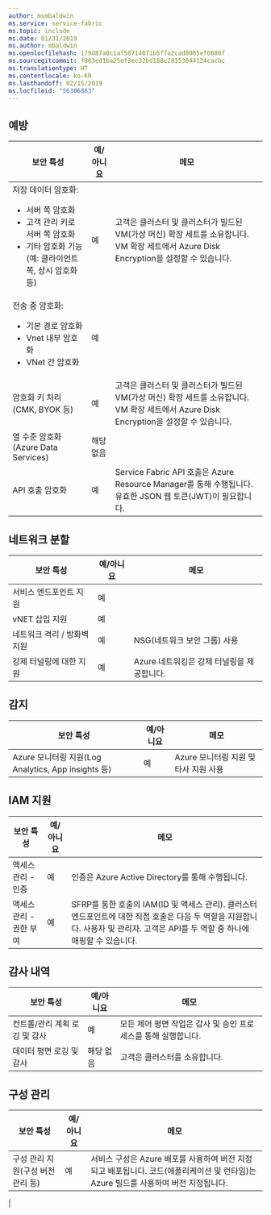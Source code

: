 ```yaml
---
author: msmbaldwin
ms.service: service-fabric
ms.topic: include
ms.date: 01/31/2019
ms.author: mbaldwin
ms.openlocfilehash: 179d87a0c1af587148f1b5ffa2cad8085ef0886f
ms.sourcegitcommit: f863ed1ba25ef3ec32bd188c28153044124cacbc
ms.translationtype: HT
ms.contentlocale: ko-KR
ms.lasthandoff: 02/15/2019
ms.locfileid: "56306863"
---
```

## <a name="preventative"></a>예방

| 보안 특성 | 예/아니요 | 메모 |
|---|---|--|
| 저장 데이터 암호화:<ul><li>서버 쪽 암호화</li><li>고객 관리 키로 서버 쪽 암호화</li><li>기타 암호화 기능(예: 클라이언트 쪽, 상시 암호화 등)</ul>| 예 | 고객은 클러스터 및 클러스터가 빌드된 VM(가상 머신) 확장 세트를 소유합니다. VM 확장 세트에서 Azure Disk Encryption을 설정할 수 있습니다. |
| 전송 중 암호화:<ul><li>기본 경로 암호화</li><li>Vnet 내부 암호화</li><li>VNet 간 암호화</ul>| 예 |  |
| 암호화 키 처리(CMK, BYOK 등)| 예 | 고객은 클러스터 및 클러스터가 빌드된 VM(가상 머신) 확장 세트를 소유합니다. VM 확장 세트에서 Azure Disk Encryption을 설정할 수 있습니다. |
| 열 수준 암호화(Azure Data Services)| 해당 없음 |  |
| API 호출 암호화| 예 | Service Fabric API 호출은 Azure Resource Manager를 통해 수행됩니다. 유효한 JSON 웹 토큰(JWT)이 필요합니다. |

## <a name="network-segmentation"></a>네트워크 분할

| 보안 특성 | 예/아니요 | 메모 |
|---|---|--|
| 서비스 엔드포인트 지원| 예 |  |
| vNET 삽입 지원| 예 |  |
| 네트워크 격리 / 방화벽 지원| 예 | NSG(네트워크 보안 그룹) 사용 |
| 강제 터널링에 대한 지원 | 예 | Azure 네트워킹은 강제 터널링을 제공합니다. |

## <a name="detection"></a>감지

| 보안 특성 | 예/아니요 | 메모|
|---|---|--|
| Azure 모니터링 지원(Log Analytics, App insights 등)| 예 | Azure 모니터링 지원 및 타사 지원 사용 |

## <a name="iam-support"></a>IAM 지원

| 보안 특성 | 예/아니요 | 메모|
|---|---|--|
| 액세스 관리 - 인증| 예 | 인증은 Azure Active Directory를 통해 수행됩니다. |
| 액세스 관리 - 권한 부여| 예 | SFRP를 통한 호출의 IAM(ID 및 액세스 관리). 클러스터 엔드포인트에 대한 직접 호출은 다음 두 역할을 지원합니다. 사용자 및 관리자. 고객은 API를 두 역할 중 하나에 매핑할 수 있습니다. |


## <a name="audit-trail"></a>감사 내역

| 보안 특성 | 예/아니요 | 메모|
|---|---|--|
| 컨트롤/관리 계획 로깅 및 감사| 예 | 모든 제어 평면 작업은 감사 및 승인 프로세스를 통해 실행합니다. |
| 데이터 평면 로깅 및 감사| 해당 없음 | 고객은 클러스터를 소유합니다.  |

## <a name="configuration-management"></a>구성 관리

| 보안 특성 | 예/아니요 | 메모|
|---|---|--|
| 구성 관리 지원(구성 버전 관리 등)| 예 | 서비스 구성은 Azure 배포를 사용하여 버전 지정되고 배포됩니다. 코드(애플리케이션 및 런타임)는 Azure 빌드를 사용하여 버전 지정됩니다.
 |
